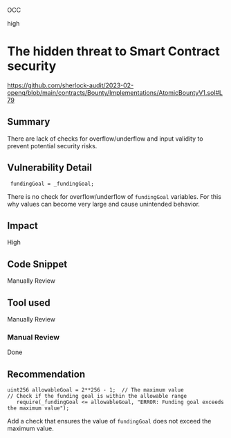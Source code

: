 OCC

high

# The hidden threat to Smart Contract security

https://github.com/sherlock-audit/2023-02-openq/blob/main/contracts/Bounty/Implementations/AtomicBountyV1.sol#L79


## Summary
There are lack of checks for overflow/underflow and input validity to prevent potential security risks. 


## Vulnerability Detail
```solidity
 fundingGoal = _fundingGoal;
```
   There is no check for overflow/underflow of `fundingGoal` variables. For this why values can become very large and cause unintended behavior.

## Impact
High


## Code Snippet
Manually Review

## Tool used
Manually Review

### Manual Review
Done

## Recommendation
```solidity
uint256 allowableGoal = 2**256 - 1;  // The maximum value
// Check if the funding goal is within the allowable range
   require(_fundingGoal <= allowableGoal, "ERROR: Funding goal exceeds the maximum value");
```
Add a check that ensures the value of `fundingGoal` does not exceed the maximum value.